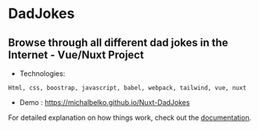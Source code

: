 # DadJokes

## Browse through all different dad jokes in the Internet - Vue/Nuxt Project

- Technologies:

```
Html, css, boostrap, javascript, babel, webpack, tailwind, vue, nuxt
```
- Demo : https://michalbelko.github.io/Nuxt-DadJokes

For detailed explanation on how things work, check out the [documentation](https://nuxtjs.org).


